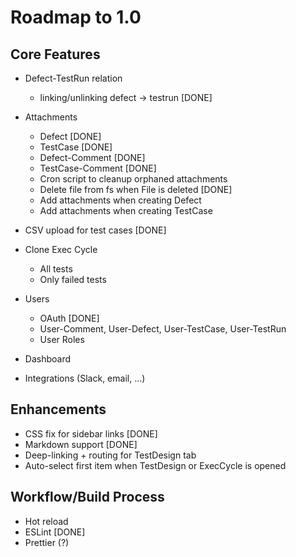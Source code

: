 # Roadmap to 1.0

## Core Features

- Defect-TestRun relation
    - linking/unlinking defect -> testrun [DONE]

- Attachments
    - Defect [DONE]
    - TestCase [DONE]
    - Defect-Comment [DONE]
    - TestCase-Comment [DONE]
    - Cron script to cleanup orphaned attachments
    - Delete file from fs when File is deleted [DONE]
    - Add attachments when creating Defect
    - Add attachments when creating TestCase
- CSV upload for test cases [DONE]
- Clone Exec Cycle
    - All tests
    - Only failed tests
- Users
    - OAuth [DONE]
    - User-Comment, User-Defect, User-TestCase, User-TestRun
    - User Roles
- Dashboard
- Integrations (Slack, email, ...)


## Enhancements

- CSS fix for sidebar links [DONE]
- Markdown support [DONE]
- Deep-linking + routing for TestDesign tab
- Auto-select first item when TestDesign or ExecCycle is opened


## Workflow/Build Process

- Hot reload
- ESLint [DONE]
- Prettier (?)
